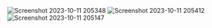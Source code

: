 ![Screenshot 2023-10-11 205348](https://github.com/anandkumarapl/JavaScript/assets/105219902/c646165f-5f6d-4914-9c9a-f460f5230d37)
![Screenshot 2023-10-11 205412](https://github.com/anandkumarapl/JavaScript/assets/105219902/a192770e-d068-4d38-90f8-53dbf2fec34d)
![Screenshot 2023-10-11 205147](https://github.com/anandkumarapl/JavaScript/assets/105219902/7163f481-1e0e-472e-b74d-aaa92a0ca3b6)

